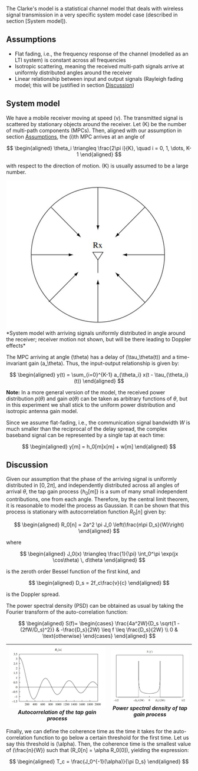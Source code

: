 The Clarke's model is a statistical channel model that deals with wireless signal transmission in a very specific system model case (described in section [System model]).

## Assumptions

- Flat fading, i.e., the frequency response of the channel (modelled as an LTI system) is constant across all frequencies  
- Isotropic scattering, meaning the received multi-path signals arrive at uniformly distributed angles around the receiver  
- Linear relationship between input and output signals (Rayleigh fading model; this will be justified in section [Discussion](#discussion))

## System model

We have a mobile receiver moving at speed \(v\). The transmitted signal is scattered by stationary objects around the receiver. Let \(K\) be the number of multi-path components (MPCs). Then, aligned with our assumption in section [Assumptions](#assumptions), the \(i\)th MPC arrives at an angle of

$$
\begin{aligned}
      \theta_i \triangleq \frac{2\pi i}{K}, \quad i = 0, 1, \dots, K-1
\end{aligned}
$$

with respect to the direction of motion. \(K\) is usually assumed to be a large number.

<img src="./images/expt4_model.jpeg">
*System model with arriving signals uniformly distributed in angle around the receiver; receiver motion not shown, but will be there leading to Doppler effects*

The MPC arriving at angle \(\theta\) has a delay of \(\tau_\theta(t)\) and a time-invariant gain \(a_\theta\). Thus, the input-output relationship is given by:

$$
\begin{aligned}
      y(t) = \sum_{i=0}^{K-1} a_{\theta_i} x(t - \tau_{\theta_i}(t))
\end{aligned}
$$

**Note:** In a more general version of the model, the received power distribution $p(\theta)$ and gain $a(\theta)$ can be taken as arbitrary functions of $\theta$, but in this experiment we shall stick to the uniform power distribution and isotropic antenna gain model.

Since we assume flat-fading, i.e., the communication signal bandwidth $W$ is much smaller than the reciprocal of the delay spread, the complex baseband signal can be represented by a single tap at each time:

$$
\begin{aligned}
      y[m] = h_0[m]x[m] + w[m]
\end{aligned}
$$

## Discussion

Given our assumption that the phase of the arriving signal is uniformly distributed in $[0, 2\pi]$, and independently distributed across all angles of arrival $\theta$, the tap gain process $\{h_0[m]\}$ is a sum of many small independent contributions, one from each angle. Therefore, by the central limit theorem, it is reasonable to model the process as Gaussian. It can be shown that this process is stationary with autocorrelation function $R_0[n]$ given by:

$$
\begin{aligned}
      R_0[n] = 2a^2 \pi J_0 \left(\frac{n\pi D_s}{W}\right)
\end{aligned}
$$

where

$$
\begin{aligned}
      J_0(x) \triangleq \frac{1}{\pi} \int_0^\pi \exp(jx \cos\theta) \, d\theta
\end{aligned}
$$

is the zeroth order Bessel function of the first kind, and

$$
\begin{aligned}
      D_s = 2f_c\frac{v}{c}
\end{aligned}
$$

is the Doppler spread.

The power spectral density (PSD) can be obtained as usual by taking the Fourier transform of the auto-correlation function:

$$
\begin{aligned}
      S(f)=
      \begin{cases}
      \frac{4a^2W}{D_s \sqrt{1 - (2fW/D_s)^2}} & -\frac{D_s}{2W} \leq f \leq \frac{D_s}{2W} \\
      0 & \text{otherwise}
      \end{cases}
\end{aligned}
$$

| <img src="./images/expt4_R0.jpeg"> <br> *Autocorrelation of the tap gain process* | <img src="./images/expt4_PSD.jpeg"> <br> *Power spectral density of tap gain process* |
|:----------------------------------------------------------------------------------:|:--------------------------------------------------------------------------:|

Finally, we can define the coherence time as the time it takes for the auto-correlation function to go below a certain threshold for the first time. Let us say this threshold is \(\alpha\). Then, the coherence time is the smallest value of \(\frac{n}{W}\) such that \(R_0[n] = \alpha R_0[0]\), yielding the expression:

$$
\begin{aligned}
      T_c = \frac{J_0^{-1}(\alpha)}{\pi D_s}
\end{aligned}
$$
